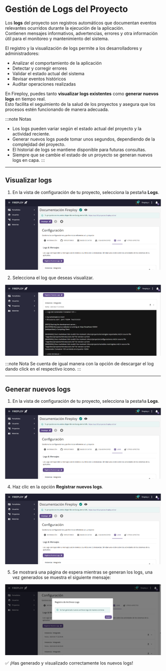# Gestión de Logs del Proyecto

Los **logs** del proyecto son registros automáticos que documentan eventos relevantes ocurridos durante la ejecución de la aplicación.  
Contienen mensajes informativos, advertencias, errores y otra información útil para el monitoreo y mantenimiento del sistema.

El registro y la visualización de logs permite a los desarrolladores y administradores:

- Analizar el comportamiento de la aplicación
- Detectar y corregir errores
- Validar el estado actual del sistema
- Revisar eventos históricos
- Auditar operaciones realizadas

En Fireploy, puedes tanto **visualizar logs existentes** como **generar nuevos logs** en tiempo real.  
Esto facilita el seguimiento de la salud de los proyectos y asegura que los procesos estén funcionando de manera adecuada.

:::note Notas
- Los logs pueden variar según el estado actual del proyecto y la actividad reciente.
- Generar nuevos logs puede tomar unos segundos, dependiendo de la complejidad del proyecto.
- El historial de logs se mantiene disponible para futuras consultas.
- Siempre que se cambie el estado de un proyecto se generan nuevos logs en capa.
:::

---

## Visualizar logs

1. En la vista de configuración de tu proyecto, selecciona la pestaña **Logs**.

![alt text](image-1.png)

2. Selecciona el log que deseas visualizar.

![alt text](image-2.png)

:::note Nota
    Se cuenta de igual manera con la opción de descargar el log dando click en el respectivo icono.
:::

---

## Generar nuevos logs

1. En la vista de configuración de tu proyecto, selecciona la pestaña **Logs**.

![alt text](image-1.png)

4. Haz clic en la opción **Registrar nuevos logs**.

![alt text](image-1.png)


5. Se mostrará una página de espera mientras se generan los logs, una vez generados se muestra el siguiente mensaje:

![alt text](image-3.png)


✅ ¡Has generado y visualizado correctamente los nuevos logs!
